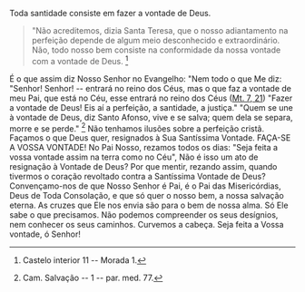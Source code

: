 Toda santidade consiste em fazer a vontade de Deus. 

> "Não acreditemos, dizia Santa Teresa, que o nosso adiantamento na perfeição depende de algum meio desconhecido e extraordinário. Não, todo nosso bem consiste na conformidade da nossa vontade com a vontade de Deus. [^1] 

É o que assim diz Nosso Senhor no Evangelho: "Nem todo o que Me diz: "Senhor! Senhor! -- entrará no reino dos Céus, mas o que faz a vontade de meu Pai, que está no Céu, esse entrará no reino dos Céus ([Mt. 7, 21](https://vulgata.online/bible/Mt.7?ed=MS&vfn=MS.Mt.7.21:vs)) "Fazer a vontade de Deus! Eis aí a perfeição, a santidade, a justiça." "Quem se une à vontade de Deus, diz Santo Afonso, vive e se salva; quem dela se separa, morre e se perde." [^2] Não tenhamos ilusões sobre a perfeição cristã. Façamos o que Deus quer, resignados à Sua Santíssima Vontade. FAÇA-SE A VOSSA VONTADE! No Pai Nosso, rezamos todos os dias: "Seja feita a vossa vontade assim na terra como no Céu", Não é isso um ato de resignação à Vontade de Deus? Por que mentir, rezando assim, quando tivermos o coração revoltado contra a Santíssima Vontade de Deus? Convençamo-nos de que Nosso Senhor é Pai, é o Pai das Misericórdias, Deus de Toda Consolação, e que só quer o nosso bem, a nossa salvação eterna. As cruzes que Ele nos envia são para o bem de nossa alma. Só Ele sabe o que precisamos. Não podemos compreender os seus desígnios, nem conhecer os seus caminhos. Curvemos a cabeça. Seja feita a Vossa vontade, ó Senhor!

[^1]: Castelo interior 11 -- Morada 1.
[^2]: Cam. Salvação -- 1 -- par. med. 77.